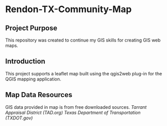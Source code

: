 # Rendon-TX-Community-Map

## Project Purpose
This repository was created to continue my GIS skills for creating GIS web maps.

## Introduction
This project supports a leaflet map built using the qgis2web plug-in for the QGIS mapping application.  

## Map Data Resources
GIS data provided in map is from free downloaded sources.
	*Tarrant Appraisal District (TAD.org)*
	*Texas Department of Transportation (TXDOT.gov)*
